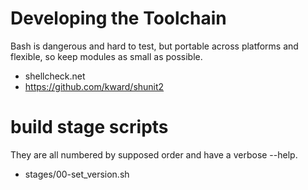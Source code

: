 # Developing the Toolchain

Bash is dangerous and hard to test, but portable across platforms and flexible, so keep modules as small as possible.

- shellcheck.net
- https://github.com/kward/shunit2

# build stage scripts

They are all numbered by supposed order and have a verbose --help.

- stages/00-set_version.sh

